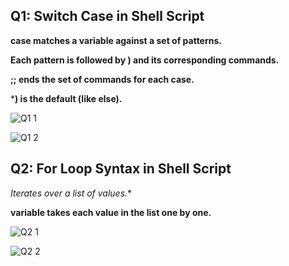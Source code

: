 ## Q1: Switch Case in Shell Script

**case matches a variable against a set of patterns.**

**Each pattern is followed by ) and its corresponding commands.**

**;; ends the set of commands for each case.**

***) is the default (like else).**

![Q1 1](https://github.com/user-attachments/assets/1c0a1108-95e0-4819-8be9-3c9cfec8a2db)

![Q1 2](https://github.com/user-attachments/assets/1bf5383f-14a2-4e76-a9e2-1e95da58c227)


## Q2: For Loop Syntax in Shell Script

*Iterates over a list of values.**

**variable takes each value in the list one by one.**

![Q2 1](https://github.com/user-attachments/assets/f2c8726a-0385-4a61-b4a9-806ea56034e0)

![Q2 2](https://github.com/user-attachments/assets/45fa4a9c-8c54-4aa2-9203-5b5629a60494)
